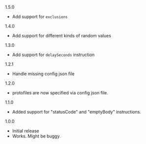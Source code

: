 1.5.0
- Add support for `exclusions`

1.4.0
- Add support for different kinds of random values

1.3.0
- Add support for `delaySeconds` instruction

1.2.1
- Handle missing config json file

1.2.0
- protofiles are now specified via config json file.

1.1.0
- Added support for "statusCode" and "emptyBody" instructions.

1.0.0
- Initial release
- Works.  Might be buggy.
